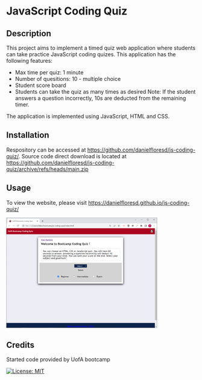 
# JavaScript Coding Quiz

## Description

This project aims to implement a timed quiz web application where students can take practice JavaScript coding quizes. This application has the following features:

* Max time per quiz: 1 minute
* Number of quesitions: 10 - multiple choice
* Student score board
* Students can take the quiz as many times as desired
Note: If the student answers a question incorrectly, 10s are deducted from the remaining timer.

The application is implemented using JavaScript, HTML and CSS.

## Installation
Respository can be accessed at https://github.com/danielfloresd/js-coding-quiz/. Source code direct download is located at https://github.com/danielfloresd/js-coding-quiz/archive/refs/heads/main.zip

## Usage
To view the website, please visit https://danielfloresd.github.io/js-coding-quiz/

<img src="./assets/images/website.PNG" width="400" />

## Credits

Started code provided by UofA bootcamp

[![License: MIT](https://img.shields.io/badge/License-MIT-yellow.svg)](https://opensource.org/licenses/MIT)


<!-- 
User Story
AS A coding boot camp student
I WANT to take a timed quiz on JavaScript fundamentals that stores high scores
SO THAT I can gauge my progress compared to my peers

Acceptance Criteria
GIVEN I am taking a code quiz
WHEN I click the start button
THEN a timer starts and I am presented with a question
WHEN I answer a question
THEN I am presented with another question
WHEN I answer a question incorrectly
THEN time is subtracted from the clock
WHEN all questions are answered or the timer reaches 0
THEN the game is over
WHEN the game is over
THEN I can save my initials and score 
-->